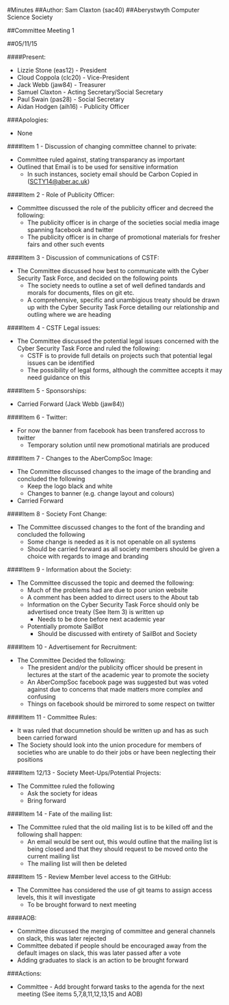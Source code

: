 #Minutes
##Author:
Sam Claxton (sac40)
##Aberystwyth Computer Science Society

##Committee Meeting 1

##05/11/15


####Present:

- Lizzie Stone (eas12) - President
- Cloud Coppola (clc20) - Vice-President
- Jack Webb (jaw84) - Treasurer
- Samuel Claxton - Acting Secretary/Social Secretary
- Paul Swain (pas28) - Social Secretary
- Aidan Hodgen (aih16) - Publicity Officer


###Apologies:

- None

####Item 1 - Discussion of changing committee channel to private:
  
  - Committee ruled against, stating transparancy as important
  - Outlined that Email is to be used for sensitive information
    - In such instances, society email should be Carbon Copied in (SCTY14@aber.ac.uk)


####Item 2 - Role of Publicity Officer:

  - Committee discussed the role of the publicity officer and decreed the following:
    - The publicity officer is in charge of the societies social media image spanning facebook and twitter
    - The publicity officer is in charge of promotional materials for fresher fairs and other such events

####Item 3 - Discussion of communications of CSTF:

  - The Committee discussed how best to communicate with the Cyber Security Task Force, and decided on the following points
    - The society needs to outline a set of well defined tandards and morals for documents, files on git etc.
    - A comprehensive, specific and unambigious treaty should be drawn up with the Cyber Security Task Force detailing our 
    relationship and outling where we are heading

####Item 4 - CSTF Legal issues:

  - The Committee discussed the potential legal issues concerned with the Cyber Security Task Force and ruled the following:
    - CSTF is to provide full details on projects such that potential legal issues can be identified
    - The possibility of legal forms, although the committee accepts it may need guidance on this



####Item 5 - Sponsorships:

  - Carried Forward (Jack Webb (jaw84))

####Item 6 - Twitter:

  - For now the banner from facebook has been transfered accross to twitter
    - Temporary solution until new promotional matirials are produced

####Item 7 - Changes to the AberCompSoc Image:

  - The Committee discussed changes to the image of the branding and concluded the following
    - Keep the logo black and white
    - Changes to banner (e.g. change layout and colours)
  - Carried Forward

####Item 8 - Society Font Change:

  - The Committee discussed changes to the font of the branding and concluded the following
    - Some change is needed as it is not openable on all systems
    - Should be carried forward as all society members should be given a choice with regards to image and branding

####Item 9 - Information about the Society:

  - The Committee discussed the topic and deemed the following:
    - Much of the problems had are due to poor union website
    - A comment has been added to dirrect users to the About tab
    - Information on the Cyber Security Task Force should only be advertised once treaty (See Item 3) is written up
      - Needs to be done before next academic year
    - Potentially promote SailBot 
      - Should be discussed with entirety of SailBot and Society
      
      
   
   
####Item 10 - Advertisement for Recruitment:
   
  - The Committee Decided the following:
    - The president and/or the publicity officer should be present in lectures at the start of the academic year to promote the society
    - An AberCompSoc facebook page was suggested but was voted against due to concerns that made matters more complex and confusing
    - Things on facebook should be mirrored to some respect on twitter
   
####Item 11 - Committee Rules:

  - It was ruled that documnetion should be written up and has as such been carried forward
  - The Society should look into the union procedure for members of societies who are unable to do their jobs or have been 
  neglecting their positions

####Item 12/13 - Society Meet-Ups/Potential Projects:

  - The Committee ruled the following
    - Ask the society for ideas
    - Bring forward

####Item 14 - Fate of the mailing list:

  - The Committee ruled that the old mailing list is to be killed off and the following shall happen:
    - An email would be sent out, this would outline that the mailing list is being closed and that they should request to be 
    moved onto the current mailing list
    - The mailing list will then be deleted
    
####Item 15 - Review Member level access to the GitHub:  
    
  - The Committee has considered the use of git teams to assign access levels, this it will investigate
    - To be brought forward to next meeting


####AOB:

- Committee discussed the merging of committee and general channels on slack, this was later rejected
- Committee debated if people should be encouraged away from the default images on slack, this was later passed after a vote
- Adding graduates to slack is an action to be brought forward

###Actions:

* Committee - Add brought forward tasks to the agenda for the next meeting (See items 5,7,8,11,12,13,15 and AOB)
